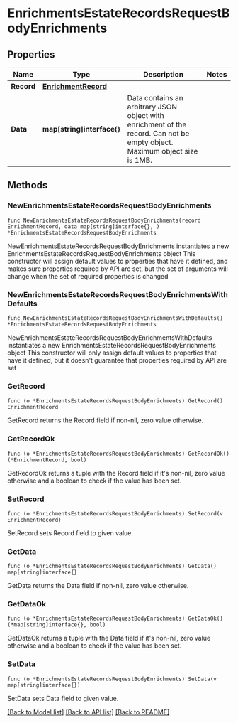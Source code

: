 # EnrichmentsEstateRecordsRequestBodyEnrichments

## Properties

Name | Type | Description | Notes
------------ | ------------- | ------------- | -------------
**Record** | [**EnrichmentRecord**](EnrichmentRecord.md) |  | 
**Data** | **map[string]interface{}** | Data contains an arbitrary JSON object with enrichment of the record. Can not be empty object. Maximum object size is 1MB.  | 

## Methods

### NewEnrichmentsEstateRecordsRequestBodyEnrichments

`func NewEnrichmentsEstateRecordsRequestBodyEnrichments(record EnrichmentRecord, data map[string]interface{}, ) *EnrichmentsEstateRecordsRequestBodyEnrichments`

NewEnrichmentsEstateRecordsRequestBodyEnrichments instantiates a new EnrichmentsEstateRecordsRequestBodyEnrichments object
This constructor will assign default values to properties that have it defined,
and makes sure properties required by API are set, but the set of arguments
will change when the set of required properties is changed

### NewEnrichmentsEstateRecordsRequestBodyEnrichmentsWithDefaults

`func NewEnrichmentsEstateRecordsRequestBodyEnrichmentsWithDefaults() *EnrichmentsEstateRecordsRequestBodyEnrichments`

NewEnrichmentsEstateRecordsRequestBodyEnrichmentsWithDefaults instantiates a new EnrichmentsEstateRecordsRequestBodyEnrichments object
This constructor will only assign default values to properties that have it defined,
but it doesn't guarantee that properties required by API are set

### GetRecord

`func (o *EnrichmentsEstateRecordsRequestBodyEnrichments) GetRecord() EnrichmentRecord`

GetRecord returns the Record field if non-nil, zero value otherwise.

### GetRecordOk

`func (o *EnrichmentsEstateRecordsRequestBodyEnrichments) GetRecordOk() (*EnrichmentRecord, bool)`

GetRecordOk returns a tuple with the Record field if it's non-nil, zero value otherwise
and a boolean to check if the value has been set.

### SetRecord

`func (o *EnrichmentsEstateRecordsRequestBodyEnrichments) SetRecord(v EnrichmentRecord)`

SetRecord sets Record field to given value.


### GetData

`func (o *EnrichmentsEstateRecordsRequestBodyEnrichments) GetData() map[string]interface{}`

GetData returns the Data field if non-nil, zero value otherwise.

### GetDataOk

`func (o *EnrichmentsEstateRecordsRequestBodyEnrichments) GetDataOk() (*map[string]interface{}, bool)`

GetDataOk returns a tuple with the Data field if it's non-nil, zero value otherwise
and a boolean to check if the value has been set.

### SetData

`func (o *EnrichmentsEstateRecordsRequestBodyEnrichments) SetData(v map[string]interface{})`

SetData sets Data field to given value.



[[Back to Model list]](../README.md#documentation-for-models) [[Back to API list]](../README.md#documentation-for-api-endpoints) [[Back to README]](../README.md)


